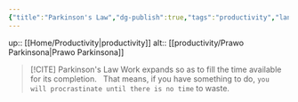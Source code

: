```yaml
---
{"title":"Parkinson's Law","dg-publish":true,"tags":"productivity","language":"en","permalink":"/productivity/parkinson-s-law/","dgPassFrontmatter":true}
---
```


up:: [[Home/Productivity\|productivity]]
alt:: [[productivity/Prawo Parkinsona\|Prawo Parkinsona]]

>[!CITE] Parkinson's Law
>Work expands so as to fill the time available for its completion.  
>That means, if you have something to do, `you will procrastinate until there is no time` to waste.

